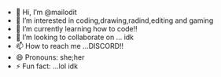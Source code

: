 - 👋 Hi, I’m @mailodit
- 👀 I’m interested in coding,drawing,radind,editing and gaming
- 🌱 I’m currently learning how to code!!
- 💞️ I’m looking to collaborate on ... idk
- 📫 How to reach me ...DISCORD!!
- 😄 Pronouns: she;her
- ⚡ Fun fact: ...lol idk

<!---
mailodit/mailodit is a ✨ special ✨ repository because its `README.md` (this file) appears on your GitHub profile.
You can click the Preview link to take a look at your changes.
--->
